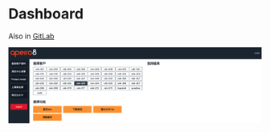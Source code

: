 # Dashboard

Also in [GitLab](https://gitlaba.ttgits.com/tc.wang/dashboard)

![Dashboard](./public/images/dashboard.png)
